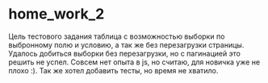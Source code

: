 # home_work_2
Цель тестового задания таблица с возможностью выборки по выбронному полю и условию, а так же без перезагрузки страницы.
Удалось добиться выборки без перезагрузки, но с пагинацией это решить не успел. Совсем нет опыта в js, но считаю, для новичка уже не плохо :).
Так же хотел добавить тесты, но время не хватило.
